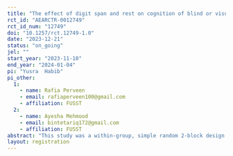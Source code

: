 ```yaml
---
title: "The effect of digit span and rest on cognition of blind or visual impaired and cognitive test for the blind as an assessment of intellectual functioning."
rct_id: "AEARCTR-0012749"
rct_id_num: "12749"
doi: "10.1257/rct.12749-1.0"
date: "2023-12-21"
status: "on_going"
jel: ""
start_year: "2023-11-10"
end_year: "2024-01-04"
pi: "Yusra  Habib"
pi_other:
  1:
    - name: Rafia Perveen
    - email: rafiaperveen100@gmail.com
    - affiliation: FUSST
  2:
    - name: Ayesha Mehmood
    - email: bintetariq172@gmail.com
    - affiliation: FUSST
abstract: "This study was a within-group, simple random 2-block design to investigate the effect of the cognitive intervention on cognitive performance in blind patients. Thirty blind patients who expressed an interest in participation in the study were recruited from government a specialized school for the blind, 15 visually impaired individuals, and 30 individuals with normal vision from Foundation University School of Science and Technology, totaling 60 participants.  between November 2023 and January 2024.  They then undergo a standardized psychological assessment and were scheduled to undergo Cognitive test that are specially design for the blind. All participants met preserved general cognitive function (mini-mental state examination (MMSE) score of >24/30), and do not meet the diagnosis of dementia (according to the 10th International Statistical Classification of Diseases and Related) Health Problems (ICD-10).Other inclusion criteria were as follows: males and females with an average age of 30 years (range:18 to 60).In order to be included in the study, the participants had to be diagnosis of visual impairment and blind as evaluated by an eye specialist, primary school education (≥5 years), a Dementia scale and Beck depression Inventory. Exclusion criteria were that participant not be normal and younger than 18 years or older than 60, not have psychiatric disorders listed in the Diagnostic and Statistical Manual of Mental Disorders 5th edition (DSM-v), current pharmaceutical regiment, including cognitive enhancers or antidepressants, and any physical condition that could preclude regular attendance and full participation in the intervention program. The present study was approved by the ethics committee of Foundation University School of Science and Technology, Islamabad, Pakistan. All participants were fully informed regarding the study protocol and provided written informed consent. This study aims to investigate the impact of digit span and rest on the cognitive abilities of individuals who are blind or visually impaired, utilizing cognitive tests as an assessment of intellectual functioning. The intervention's efficacy in potentially ameliorating levels of dementia, depression, and cognitive impairment is explored through a rigorous research methodology. The findings seek to establish  psychometric property of Blind cognitive Intelligence test and   study the effect of cognitive functioning and the onset of dementias and depression in blind individuals, offering valuable insights into the intervention's effectiveness in enhancing overall cognitive function."
layout: registration
---
```


